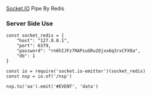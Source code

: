 [Socket.IO](https://socket.io/) Pipe By Redis

### Server Side Use

```
const socket_redis = {
    "host": "127.0.0.1",
    "port": 6379,
    "password": "rn6hIJFz7RAPsuGRu2Ojxx6q3rxCFX0a",
    "db": 1
}

const io = require('socket.io-emitter')(socket_redis)
const nsp = io.of('/nsp')

nsp.to('aa').emit('#EVENT', 'data')
```